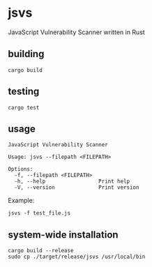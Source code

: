 # jsvs
JavaScript Vulnerability Scanner written in Rust

## building

```
cargo build
```

## testing

```
cargo test
```

## usage

```
JavaScript Vulnerability Scanner

Usage: jsvs --filepath <FILEPATH>

Options:
  -f, --filepath <FILEPATH>  
  -h, --help                 Print help
  -V, --version              Print version
```

Example:

```
jsvs -f test_file.js
```

## system-wide installation

```
cargo build --release
sudo cp ./target/release/jsvs /usr/local/bin
```